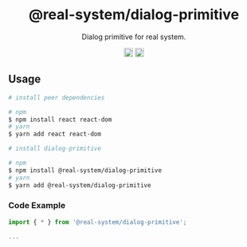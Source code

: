 <h1 align="center">@real-system/dialog-primitive</h1>
<p align="center">Dialog primitive for real system.</p>
<p align="center">
<a href="https://www.npmjs.com/package/@real-system/dialog-primitive"><img src="https://badgen.net/npm/v/@real-system/dialog-primitive?label=&icon=npm&color=blue" alt="npm version" height="18"/></a>
<a href="https://www.npmjs.com/package/@real-system/dialog-primitive"><img src="https://badgen.net/bundlephobia/min/@real-system/dialog-primitive" alt="minified size" height="18"/></a>
</p>

## Usage

```bash
# install peer dependencies

# npm
$ npm install react react-dom 
# yarn
$ yarn add react react-dom 

# install dialog-primitive

# npm
$ npm install @real-system/dialog-primitive
# yarn
$ yarn add @real-system/dialog-primitive
```

### Code Example

```javascript
import { * } from '@real-system/dialog-primitive';

...

```
